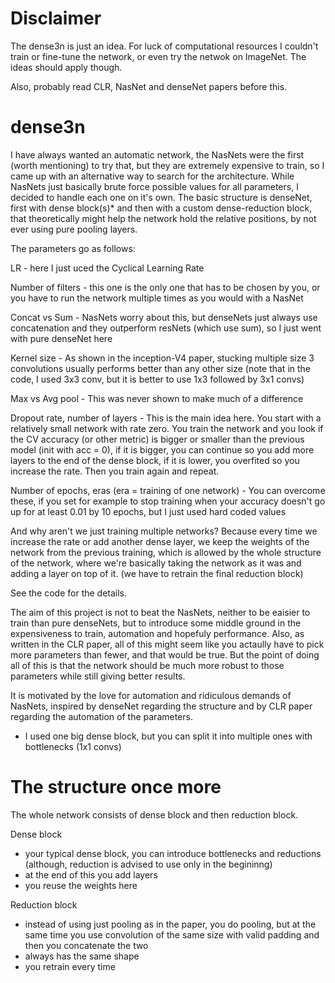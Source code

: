 # Disclaimer
The dense3n is just an idea. For luck of computational resources I couldn't train or fine-tune the network, or even try the netwok on ImageNet. The ideas should apply though.

Also, probably read CLR, NasNet and denseNet papers before this.

# dense3n

I have always wanted an automatic network, the NasNets were the first (worth mentioning) to try that, but they are extremely expensive to train, so I came up with an alternative way to search for the architecture. While NasNets just basically brute force possible values for all parameters, I decided to handle each one on it's own. The basic structure is denseNet, first with dense block(s)* and then with a custom dense-reduction block, that theoretically might help the network hold the relative positions, by not ever using pure pooling layers.


The parameters go as follows:
  
  LR - here I just uced the Cyclical Learning Rate
  
  Number of filters - this one is the only one that has to be chosen by you, or you have to run the network multiple times as you would with a NasNet
  
  Concat vs Sum - NasNets worry about this, but denseNets just always use concatenation and they outperform resNets (which use sum), so I just went with pure denseNet here
  
  Kernel size - As shown in the inception-V4 paper, stucking multiple size 3 convolutions usually performs better than any other size (note that in the code, I used 3x3 conv, but it is better to use 1x3 followed by 3x1 convs)
  
  Max vs Avg pool - This was never shown to make much of a difference
  
  Dropout rate, number of layers - This is the main idea here. You start with a relatively small network with rate zero. You train the network and you look if the CV accuracy (or other metric) is bigger or smaller than the previous model (init with acc = 0), if it is bigger, you can continue so you add more layers to the end of the dense block, if it is lower, you overfited so you increase the rate. Then you train again and repeat.
  
  Number of epochs, eras (era = training of one network) - You can overcome these, if you set for example to stop training when your accuracy doesn't go up for at least 0.01 by 10 epochs, but I just used hard coded values
                             
And why aren't we just training multiple networks? Because every time we increase the rate or add another dense layer, we keep the weights of the network from the previous training, which is allowed by the whole structure of the network, where we're basically taking the network as it was and adding a layer on top of it. (we have to retrain the final reduction block)

See the code for the details.

The aim of this project is not to beat the NasNets, neither to be eaisier to train than pure denseNets, but to introduce some middle ground in the expensiveness to train, automation and hopefuly performance. Also, as written in the CLR paper, all of this might seem like you actaully have to pick more parameters than fewer, and that would be true. But the point of doing all of this is that the network should be much more robust to those parameters while still giving better results.

It is motivated by the love for automation and ridiculous demands of NasNets, inspired by denseNet regarding the structure and by CLR paper regarding the automation of the parameters.

* I used one big dense block, but you can split it into multiple ones with bottlenecks (1x1 convs)

# The structure once more
The whole network consists of dense block and then reduction block.

Dense block
- your typical dense block, you can introduce bottlenecks and reductions (although, reduction is advised to use only in the begininng)
- at the end of this you add layers
- you reuse the weights here

Reduction block
- instead of using just pooling as in the paper, you do pooling, but at the same time you use convolution of the same size with valid padding and then you concatenate the two
- always has the same shape
- you retrain every time
